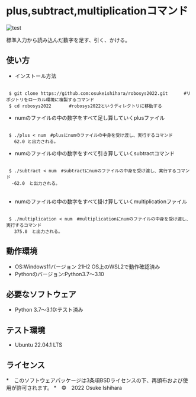# plus,subtract,multiplicationコマンド
![test](https://github.com/osukeishihara/robosys2022/actions/workflows/test.yml/badge.svg)

標準入力から読み込んだ数字を足す、引く、かける。

## 使い方
* インストール方法

 ```

  $ git clone https://github.com:osukeishihara/robosys2022.git      #リポジトリをローカル環境に複製するコマンド
  $ cd robosys2022     　#robosys2022というディレクトリに移動する

 ```

* numのファイルの中の数字をすべて足し算していくplusファイル
 ```

  $ ./plus < num　#plusにnumのファイルの中身を受け渡し、実行するコマンド
    62.0 と出力される。

 ```
* numのファイルの中の数字をすべて引き算していくsubtractコマンド
 ```

  $ ./subtract < num　#subtractにnumのファイルの中身を受け渡し、実行するコマンド
   -62.0　と出力される。
　
 ```
* numのファイルの中の数字をすべて掛け算していくmultiplicationファイル
 ```

  $ ./multiplication < num　#multiplicationにnumのファイルの中身を受け渡し、実行するコマンド
    375.0　と出力される。

 ```
## 動作環境
* OS:Windows11バージョン 21H2
     OS上のWSL2で動作確認済み
* Pythonのバージョン:Python3.7～3.10
　


## 必要なソフトウェア
* Python 3.7～3.10:テスト済み

## テスト環境
* Ubuntu 22.04.1 LTS

## ライセンス



















*　このソフトウェアパッケージは3条項BSDライセンスの下、再頒布および使用が許可されます。
*　©　2022 Osuke Ishihara
